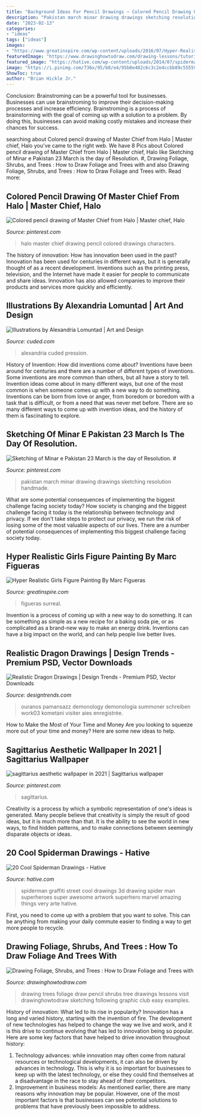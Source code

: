 ```yaml
---
title: "Background Ideas For Pencil Drawings ~ Colored Pencil Drawing Of Master Chief From Halo"
description: "Pakistan march minar drawing drawings sketching resolution handmade"
date: "2023-02-13"
categories:
- "ideas"
tags: ["ideas"]
images:
- "https://www.greatinspire.com/wp-content/uploads/2016/07/Hyper-Realistic-Girls-Figure-Painting-By-Marc-Figueras-11-768x1039.jpg"
featuredImage: "https://www.drawinghowtodraw.com/drawing-lessons/tutorials/pencil-sketching/images/PNGS/sketching-pencils_Page_49.png"
featured_image: "https://hative.com/wp-content/uploads/2014/07/spiderman-drawings/4-spiderman-drawings.jpg"
image: "https://i.pinimg.com/736x/95/b0/e4/95b0e482c6c3c2e4ccbb89c555599a3f.jpg"
ShowToc: true
author: "Brian Hickle Jr."
---
```



Conclusion: Brainstroming can be a powerful tool for businesses.
Businesses can use brainstroming to improve their decision-making processes and increase efficiency. Brainstroming is a process of brainstorming with the goal of coming up with a solution to a problem. By doing this, businesses can avoid making costly mistakes and increase their chances for success.

	

		
searching about Colored pencil drawing of Master Chief from Halo | Master chief, Halo you've came to the right web. We have 8 Pics about Colored pencil drawing of Master Chief from Halo | Master chief, Halo like Sketching of Minar e Pakistan 23 March is the day of Resolution. #, Drawing Foliage, Shrubs, and Trees : How to Draw Foliage and Trees with and also Drawing Foliage, Shrubs, and Trees : How to Draw Foliage and Trees with. Read more:
		
    
## Colored Pencil Drawing Of Master Chief From Halo | Master Chief, Halo

<img loading=lazy src="https://i.pinimg.com/736x/ca/61/a6/ca61a6e86d2396e3f7b0e5cc447ef96b.jpg" onerror="this.onerror=null;this.src='https://tse2.mm.bing.net/th?id=OIP.LQK334PpXkcI-aY7PYxoqAHaJ3&amp;pid=15.1';" alt="Colored pencil drawing of Master Chief from Halo | Master chief, Halo">

_Source: pinterest.com_

>halo master chief drawing pencil colored drawings characters. 

	

The history of innovation: How has innovation been used in the past?
Innovation has been used for centuries in different ways, but it is generally thought of as a recent development. Inventions such as the printing press, television, and the Internet have made it easier for people to communicate and share ideas. Innovation has also allowed companies to improve their products and services more quickly and efficiently.

    
## Illustrations By Alexandria Lomuntad | Art And Design

<img loading=lazy src="https://www.cuded.com/wp-content/uploads/2013/02/pressure___by_akirakirai600_510.jpg" onerror="this.onerror=null;this.src='https://tse4.mm.bing.net/th?id=OIP.v1wAEz21SucU6zC2ovwgMQHaGS&amp;pid=15.1';" alt="Illustrations by Alexandria Lomuntad | Art and Design">

_Source: cuded.com_

>alexandria cuded pression. 

	

History of Invention: How did inventions come about?
Inventions have been around for centuries and there are a number of different types of inventions. Some inventions are more common than others, but all have a story to tell. Invention ideas come about in many different ways, but one of the most common is when someone comes up with a new way to do something. Inventions can be born from love or anger, from boredom or boredom with a task that is difficult, or from a need that was never met before. There are so many different ways to come up with invention ideas, and the history of them is fascinating to explore.

    
## Sketching Of Minar E Pakistan 23 March Is The Day Of Resolution. #

<img loading=lazy src="https://i.pinimg.com/736x/bf/f1/ad/bff1ad9709e4b77e9160c2fcb0015419---march-pakistan.jpg" onerror="this.onerror=null;this.src='https://tse3.mm.bing.net/th?id=OIP.bniueteRcEtGA9l-Z1GE-QHaJ4&amp;pid=15.1';" alt="Sketching of Minar e Pakistan 23 March is the day of Resolution. #">

_Source: pinterest.com_

>pakistan march minar drawing drawings sketching resolution handmade. 

	

What are some potential consequences of implementing the biggest challenge facing society today?
How society is changing and the biggest challenge facing it today is the relationship between technology and privacy. If we don't take steps to protect our privacy, we run the risk of losing some of the most valuable aspects of our lives. There are a number of potential consequences of implementing this biggest challenge facing society today.

    
## Hyper Realistic Girls Figure Painting By Marc Figueras

<img loading=lazy src="https://www.greatinspire.com/wp-content/uploads/2016/07/Hyper-Realistic-Girls-Figure-Painting-By-Marc-Figueras-11-768x1039.jpg" onerror="this.onerror=null;this.src='https://tse2.mm.bing.net/th?id=OIP.LNW0eNSWI9wtzVUsynusPgHaKB&amp;pid=15.1';" alt="Hyper Realistic Girls Figure Painting By Marc Figueras">

_Source: greatinspire.com_

>figueras surreal. 

	

Invention is a process of coming up with a new way to do something. It can be something as simple as a new recipe for a baking soda pie, or as complicated as a brand-new way to make an energy drink. Inventions can have a big impact on the world, and can help people live better lives.

    
## Realistic Dragon Drawings | Design Trends - Premium PSD, Vector Downloads

<img loading=lazy src="https://images.designtrends.com/wp-content/uploads/2016/02/09122653/Holy-healing-dragon.jpg" onerror="this.onerror=null;this.src='https://tse4.mm.bing.net/th?id=OIP.8m2zboxuU3ey1v21Xf0QXQHaL0&amp;pid=15.1';" alt="Realistic Dragon Drawings | Design Trends - Premium PSD, Vector Downloads">

_Source: designtrends.com_

>ouranos pamansazz demonology demonologia summoner schreiben work03 kometani visiter aies enregistrée. 

	

How to Make the Most of Your Time and Money
Are you looking to squeeze more out of your time and money? Here are some new ideas to help.

    
## Sagittarius Aesthetic Wallpaper In 2021 | Sagittarius Wallpaper

<img loading=lazy src="https://i.pinimg.com/736x/95/b0/e4/95b0e482c6c3c2e4ccbb89c555599a3f.jpg" onerror="this.onerror=null;this.src='https://tse1.mm.bing.net/th?id=OIP.bRRC0K11JXy8GQF0IUTtXgHaNJ&amp;pid=15.1';" alt="sagittarius aesthetic wallpaper in 2021 | Sagittarius wallpaper">

_Source: pinterest.com_

>sagittarius. 

	

Creativity is a process by which a symbolic representation of one's ideas is generated. Many people believe that creativity is simply the result of good ideas, but it is much more than that. It is the ability to see the world in new ways, to find hidden patterns, and to make connections between seemingly disparate objects or ideas.

    
## 20 Cool Spiderman Drawings - Hative

<img loading=lazy src="https://hative.com/wp-content/uploads/2014/07/spiderman-drawings/4-spiderman-drawings.jpg" onerror="this.onerror=null;this.src='https://tse1.mm.bing.net/th?id=OIP.FoDb6moj54CFoORld7AAQwHaLH&amp;pid=15.1';" alt="20 Cool Spiderman Drawings - Hative">

_Source: hative.com_

>spiderman graffiti street cool drawings 3d drawing spider man superheroes super awesome artwork superhero marvel amazing things very arte hative. 

	

First, you need to come up with a problem that you want to solve. This can be anything from making your daily commute easier to finding a way to get more people to recycle.

    
## Drawing Foliage, Shrubs, And Trees : How To Draw Foliage And Trees With

<img loading=lazy src="https://www.drawinghowtodraw.com/drawing-lessons/tutorials/pencil-sketching/images/PNGS/sketching-pencils_Page_49.png" onerror="this.onerror=null;this.src='https://tse2.mm.bing.net/th?id=OIP.T2I9dRroLouP-I6h4nozLgHaKF&amp;pid=15.1';" alt="Drawing Foliage, Shrubs, and Trees : How to Draw Foliage and Trees with">

_Source: drawinghowtodraw.com_

>drawing trees foliage draw pencil shrubs tree drawings lessons visit drawinghowtodraw sketching following graphic club easy examples. 

	

History of innovation: What led to its rise in popularity?
Innovation has a long and varied history, starting with the invention of fire. The development of new technologies has helped to change the way we live and work, and it is this drive to continue evolving that has led to innovation being so popular. Here are some key factors that have helped to drive innovation throughout history: 
1) Technology advances: while innovation may often come from natural resources or technological developments, it can also be driven by advances in technology. This is why it is so important for businesses to keep up with the latest technology, or else they could find themselves at a disadvantage in the race to stay ahead of their competitors. 
2) Improvement in business models: As mentioned earlier, there are many reasons why innovation may be popular. However, one of the most important factors is that businesses can see potential solutions to problems that have previously been impossible to address.

